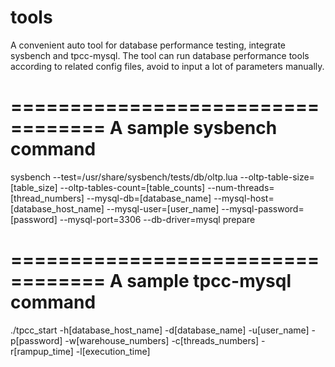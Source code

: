 # tools
A convenient auto tool for database performance testing, integrate sysbench and tpcc-mysql.
The tool can run database performance tools according to related config files, avoid to 
input a lot of parameters manually.

==================================
A sample sysbench command
==================================
sysbench --test=/usr/share/sysbench/tests/db/oltp.lua 
         --oltp-table-size=[table_size] 
         --oltp-tables-count=[table_counts] 
         --num-threads=[thread_numbers]
         --mysql-db=[database_name] 
         --mysql-host=[database_host_name] 
         --mysql-user=[user_name] 
         --mysql-password=[password] 
         --mysql-port=3306
         --db-driver=mysql
prepare


==================================
A sample tpcc-mysql command
==================================
./tpcc_start -h[database_host_name]
			 -d[database_name]
			 -u[user_name]
			 -p[password]
			 -w[warehouse_numbers]
			 -c[threads_numbers]
			 -r[rampup_time]
			 -l[execution_time]

